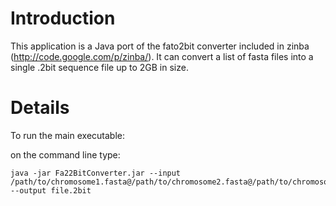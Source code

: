 # Introduction #

This application is a Java port of the fato2bit converter included in zinba (http://code.google.com/p/zinba/). It can convert a list of fasta files into a single .2bit sequence file up to 2GB in size.


# Details #

To run the main executable:

on the command line type:

```
java -jar Fa22BitConverter.jar --input /path/to/chromosome1.fasta@/path/to/chromosome2.fasta@/path/to/chromosoe3.fasta --output file.2bit
```